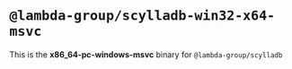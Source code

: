 # `@lambda-group/scylladb-win32-x64-msvc`

This is the **x86_64-pc-windows-msvc** binary for `@lambda-group/scylladb`
